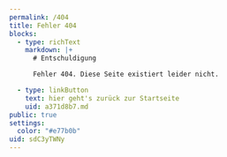 ```yaml
---
permalink: /404
title: Fehler 404
blocks:
  - type: richText
    markdown: |+
      # Entschuldigung

      Fehler 404. Diese Seite existiert leider nicht.

  - type: linkButton
    text: hier geht's zurück zur Startseite
    uid: a371d8b7.md
public: true
settings:
  color: "#e77b0b"
uid: sdC3yTWNy
---
```

